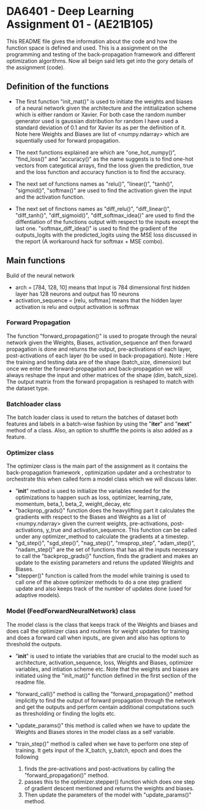 # DA6401 - Deep Learning Assignment 01 - (AE21B105)
This README file gives the information about the code and how the function space is defined and used. This is a assignment on the programming and testing of the back-propagation framework and different optimization algorithms. Now all beign said lets get into the gory details of the assignment (code).

## Definition of the functions
 - The first function "init_mat()" is used to initiate the weights and biases of a neural network given the architecture and the intitialization scheme which is either random or Xavier. For both case the random number generator used is gaussian distribution for random I have used a standard deviation of 0.1 and for Xavier its as per the definition of it. Note here Weights and Biases are list of <numpy.ndarray> which are squentially used for forward propagation.

 - The next functions explained are which are "one_hot_numpy()", "find_loss()" and "accuracy()" as the name suggests is to find one-hot vectors from categotical arrays, find the loss given the prediction, true and the loss function and accuracy function is to find the accuracy.

 -  The next set of functions names as "relu()", "linear()", "tanh()", "sigmoid()", "softmax()" are used to find the activation given the input and the activation function.

 -  The next set of finctions names as "diff_relu()", "diff_linear()", "diff_tanh()", "diff_sigmoid()", "diff_softmax_idea()" are used to find the diffentiation of the functions output with respect to the inputs except the last one. "softmax_diff_idea()" is used to find the gradient of the outputs_logits with the predicted_logits using the MSE loss discussed in the report (A workaround hack for softmax + MSE combo).

## Main functions
Build of the neural network
 - arch = [784, 128, 10] means that Input is 784 dimensional first hidden layer has 128 neurons and output has 10 neurons
 - activation_sequence = [relu, softmax] means that the hidden layer activation is relu and output activation is softmax
### Forward Propagation
  The function "forward_propagation()" is used to progate through the neural network given the Weights, Biases, activation_sequence anf then forward propagation is done and returns the output, pre-activations of each layer, post-activations of each layer (to be used in back-propagation).
  Note : Here the training and testing data are of the shape (batch_size, dimension) but once we enter the forward-propagation and back-propagation we will always reshape the input and other matrices of the shape (dim, batch_size). The output matrix from the forward propagation is reshaped to match with the dataset type.

### Batchloader class
  The batch loader class is used to return the batches of dataset both features and labels in a batch-wise fashion by using the "__iter__" and "__next__" method of a class. Also, an option to shufffle the points is also added as a feature.

### Optimizer class
   The optimizer class is the main part of the assignment as it contains the back-propagation framework , optimization updater and a orchestrator to orchestrate this when called form a model class which we will discuss later.

 - "__init__" method is used to initialize the variables needed for the optimizations to happen such as loss, optimizer, learning_rate, momentum, beta_1, beta_2, weight_decay, etc
 - "backprop_grads()" function does the heavylifting part it calculates the gradients with respect to the Biases and Weights as a list of <numpy.ndarray> given the current weights, pre-activations, post-activations, y_true and activation_sequence. This function can be called under any optimizer_method to calculate the gradients at a timestep.
 - "gd_step()", "sgd_step()", "nag_step()", "rmsprop_step", "adam_step()", "nadam_step()" are the set of functions that has all the inputs necessary to call the "backprop_grads()" function, finds the gradient and makes an update to the existing parameters and retuns the updated Weights and Biases.
 - "stepper()" function is called from the model while training is used to call one of the above optimizer methods to do a one step gradient update and also keeps track of the number of updates done (used for adaptive models).

### Model (FeedForwardNeuralNetwork) class
  The model class is the class that keeps track of the Weights and biases and does call the optimizer class and routines for weight updates for training and does a forward call when inputs_ are given and also has options to threshold the outputs.

 - "__init__" is used to intiate the variables that are crucial to the model such as architecture, activation_sequence, loss, Weights and Biases, optimizer variables, and intiation scheme etc. Note that the weights and biases are initiated using the "init_mat()" function defined in the first section of the readme file.

 - "forward_call()" method is calling the "forward_propagation()" method implicitly to find the output of forward propagation through the network and get the outputs and perform centain additional computations such as thresholding or finding the logits etc.

 - "update_params()" this method is called when we have to update the Weights and Biases stores in the model class as a self variable.

 - "train_step()" method is called when we have to perform one step of training. It gets input of the X_batch, y_batch, epoch and does the following
   1) finds the pre-activations and post-activations by calling the "forward_propagation()" method.
   2) passes this to the optimizer.stepper() function which does one step of gradient descent mentioned and returns the weights and biases.
   3) Then update the parameters of the model with "update_params()" method.
  


